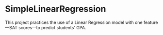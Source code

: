 # SimpleLinearRegression
This project practices the use of a Linear Regression model with one feature—SAT scores—to predict students' GPA.
